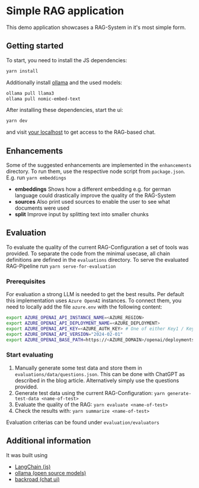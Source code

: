 # Simple RAG application

This demo application showcases a RAG-System in it's most simple form.

## Getting started

To start, you need to install the JS dependencies:
```bash
yarn install
```
Additionally install [ollama](https://ollama.com) and the used models:
```bash
ollama pull llama3
ollama pull nomic-embed-text
```

After installing these dependencies, start the ui:
```bash
yarn dev
```
and visit [your localhost](http://localhost:3333) to get access to the RAG-based chat.

## Enhancements

Some of the suggested enhancements are implemented in the `enhancements` directory. To run them, use the respective node script from `package.json`. E.g. run `yarn embeddings`
* **embeddings** Shows how a different embedding e.g. for german language could drastically improve the quality of the RAG-System
* **sources** Also print used sources to enable the user to see what documents were used
* **split** Improve input by splitting text into smaller chunks

## Evaluation

To evaluate the quality of the current RAG-Configuration a set of tools was provided. To separate the code from the minimal usecase, all chain definitions are defined in the `evaluations` directory. To serve the evaluated RAG-Pipeline run `yarn serve-for-evaluation`

### Prerequisites

For evaluation a strong LLM is needed to get the best results. Per default this implementation uses `Azure OpenAI` instances. To connect them, you need to locally add the file `azure.env` with the following content:
```bash
export AZURE_OPENAI_API_INSTANCE_NAME=<AZURE_REGION>
export AZURE_OPENAI_API_DEPLOYMENT_NAME=<AZURE_DEPLOYMENT>
export AZURE_OPENAI_API_KEY=<AZURE_AUTH_KEY> # One of either Key1 / Key2 from your azure openAI instance
export AZURE_OPENAI_API_VERSION="2024-02-01"
export AZURE_OPENAI_BASE_PATH=https://<AZURE_DOMAIN>/openai/deployments
```

### Start evaluating

1. Manually generate some test data and store them in `evaluations/data/questions.json`. This can be done with ChatGPT as described in the blog article. Alternatively simply use the questions provided.
2. Generate test data using the current RAG-Configuration: `yarn generate-test-data <name-of-test>`
3. Evaluate the quality of the RAG: `yarn evaluate <name-of-test>`
4. Check the results with: `yarn summarize <name-of-test>`

Evaluation criterias can be found under `evaluation/evaluators`

## Additional information

It was built using

- [LangChain (js)](https://js.langchain.com/v0.1/docs/get_started/introduction)
- [ollama (open source models)](https://ollama.com/)
- [backroad (chat ui)](https://backroad.sudomakes.art/)

